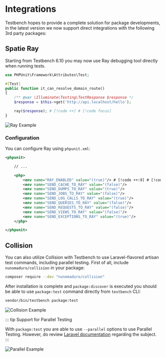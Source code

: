 # Integrations

Testbench hopes to provide a complete solution for package developments, in the latest version we now support direct integrations with the following 3rd party packages:

## Spatie Ray

Starting from Testbench 6.10 you may now use Ray debugging tool directly when running tests. 

```php
use PHPUnit\Framework\Attributes\Test;

#[Test]
public function it_can_resolve_domain_route()
{
    /** @var \Illuminate\Testing\TestResponse $response */
    $response = $this->get('http://api.localhost/hello');

    ray($response); # [!code ++] # [!code focus]
}
```

![Ray Example](./img/ray-example.png)

### Configuration

You can configure Ray using `phpunit.xml`:

```xml
<phpunit>

    // ...

    <php>
        <env name="RAY_ENABLED" value="(true)"/> # [!code ++:9] # [!code focus:9]
        <env name="SEND_CACHE_TO_RAY" value="(false)"/>
        <env name="SEND_DUMPS_TO_RAY" value="(true)"/>
        <env name="SEND_JOBS_TO_RAY" value="(false)"/>
        <env name="SEND_LOG_CALLS_TO_RAY" value="(true)"/>
        <env name="SEND_QUERIES_TO_RAY" value="(false)"/>
        <env name="SEND_REQUESTS_TO_RAY" value="(false)"/>
        <env name="SEND_VIEWS_TO_RAY" value="(false)"/>
        <env name="SEND_EXCEPTIONS_TO_RAY" value="(true)"/>
    </php>

</phpunit>
```

## Collision

You can also utilize Collision with Testbench to use Laravel-flavored artisan test commands, including parallel testing. First of all, include `nunomaduro/collision` in your package:

```bash
composer require --dev "nunomaduro/collision"
```

After installation is complete and `package:discover` is executed you should be able to use `package:test` command directly from `testbench` CLI:

```bash
vendor/bin/testbench package:test
```

![Collision Example](./img/collision-example.gif)

::: tip Support for Parallel Testing 

With `package:test` you are able to use `--parallel` options to use Parallel Testing. However, do review [Laravel documentation](https://laravel.com/docs/8.x/testing#running-tests-in-parallel) regarding the subject.
:::

![Parallel Example](./img/parallel-example.gif)
